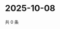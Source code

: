 # 2025-10-08

共 0 条

<!-- BEGIN ZHIHUVIDEO -->
<!-- 最后更新时间 Wed Oct 08 2025 14:17:27 GMT+0800 (China Standard Time) -->

<!-- END ZHIHUVIDEO -->
